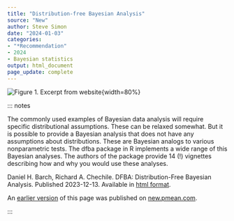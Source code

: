 ```yaml
---
title: "Distribution-free Bayesian Analysis"
source: "New"
author: Steve Simon
date: "2024-01-03"
categories:
- "*Recommendation"
- 2024
- Bayesian statistics
output: html_document
page_update: complete
---
```


![Figure 1. Excerpt from website](http://www.pmean.com/new-images/24/distribution-free-bayesian-analysis-01.png){width=80%}

::: notes

The commonly used examples of Bayesian data analysis will require specific distributional assumptions. These can be relaxed somewhat. But it is possible to provide a Bayesian analysis that does not have any assumptions about distributions. These are Bayesian analogs to various nonparametric tests. The dfba package in R implements a wide range of this Bayesian analyses. The authors of the package provide 14 (!) vignettes describing how and why you would use these analyses.

Daniel H. Barch, Richard A. Chechile. DFBA: Distribution-Free Bayesian Analysis. Published 2023-12-13. Available in [html format][ref-barch-2023].

[ref-barch-2023]: https://CRAN.R-project.org/package=DFBA

An [earlier version][sim2] of this page was published on [new.pmean.com][sim1].

[sim1]: http://new.pmean.com
[sim2]: http://new.pmean.com/distribution-free-bayesian-analysis/

:::
